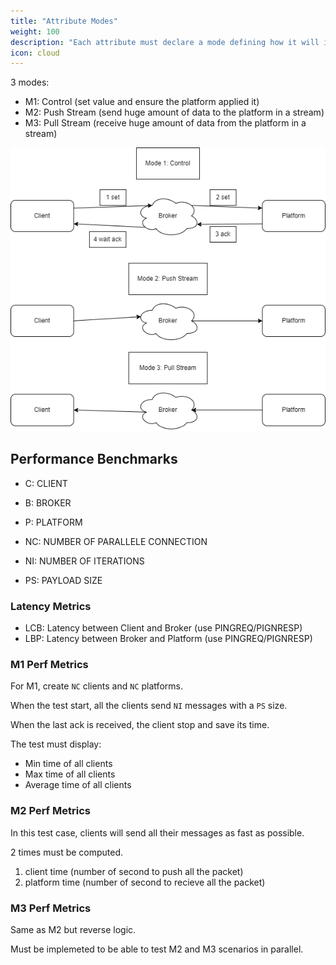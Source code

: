 ```yaml
---
title: "Attribute Modes"
weight: 100
description: "Each attribute must declare a mode defining how it will interact with MQTT"
icon: cloud
---
```


3 modes:

- M1: Control (set value and ensure the platform applied it)
- M2: Push Stream (send huge amount of data to the platform in a stream)
- M3: Pull Stream (receive huge amount of data from the platform in a stream)

![](./modes.png)

## Performance Benchmarks

- C: CLIENT
- B: BROKER
- P: PLATFORM 

- NC: NUMBER OF PARALLELE CONNECTION
- NI: NUMBER OF ITERATIONS 
- PS: PAYLOAD SIZE

### Latency Metrics

- LCB: Latency between Client and Broker (use PINGREQ/PIGNRESP)
- LBP: Latency between Broker and Platform (use PINGREQ/PIGNRESP)

### M1 Perf Metrics

For M1, create `NC` clients and `NC` platforms.

When the test start, all the clients send `NI` messages with a `PS` size.

When the last ack is received, the client stop and save its time.

The test must display:

- Min time of all clients
- Max time of all clients
- Average time of all clients

### M2 Perf Metrics

In this test case, clients will send all their messages as fast as possible.

2 times must be computed.

1. client time (number of second to push all the packet)
2. platform time (number of second to recieve all the packet)

### M3 Perf Metrics

Same as M2 but reverse logic.

Must be implemeted to be able to test M2 and M3 scenarios in parallel.
